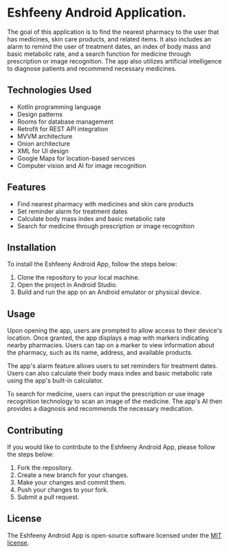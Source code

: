 <h1>Eshfeeny Android Application.</h1>
	<p>The goal of this application is to find the nearest pharmacy to the user that has medicines, skin care products, and related items. It also includes an alarm to remind the user of treatment dates, an index of body mass and basic metabolic rate, and a search function for medicine through prescription or image recognition. The app also utilizes artificial intelligence to diagnose patients and recommend necessary medicines.</p>
	<h2>Technologies Used</h2>
	<ul>
		<li>Kotlin programming language</li>
		<li>Design patterns</li>
		<li>Rooms for database management</li>
		<li>Retrofit for REST API integration</li>
		<li>MVVM architecture</li>
		<li>Onion architecture</li>
		<li>XML for UI design</li>
		<li>Google Maps for location-based services</li>
		<li>Computer vision and AI for image recognition</li>
	</ul>
	<h2>Features</h2>
	<ul>
		<li>Find nearest pharmacy with medicines and skin care products</li>
		<li>Set reminder alarm for treatment dates</li>
		<li>Calculate body mass index and basic metabolic rate</li>
		<li>Search for medicine through prescription or image recognition</li>
	</ul>
	<h2>Installation</h2>
	<p>To install the Eshfeeny Android App, follow the steps below:</p>
	<ol>
		<li>Clone the repository to your local machine.</li>
		<li>Open the project in Android Studio.</li>
		<li>Build and run the app on an Android emulator or physical device.</li>
	</ol>
	<h2>Usage</h2>
	<p>Upon opening the app, users are prompted to allow access to their device's location. Once granted, the app displays a map with markers indicating nearby pharmacies. Users can tap on a marker to view information about the pharmacy, such as its name, address, and available products.</p>
	<p>The app's alarm feature allows users to set reminders for treatment dates. Users can also calculate their body mass index and basic metabolic rate using the app's built-in calculator.</p>
	<p>To search for medicine, users can input the prescription or use image recognition technology to scan an image of the medicine. The app's AI then provides a diagnosis and recommends the necessary medication.</p>
	<h2>Contributing</h2>
	<p>If you would like to contribute to the Eshfeeny Android App, please follow the steps below:</p>
	<ol>
		<li>Fork the repository.</li>
		<li>Create a new branch for your changes.</li>
		<li>Make your changes and commit them.</li>
		<li>Push your changes to your fork.</li>
		<li>Submit a pull request.</li>
	</ol>
	<h2>License</h2>
	<p>The Eshfeeny Android App is open-source software licensed under the <a href="https://opensource.org/licenses/MIT">MIT license</a>.</p>
